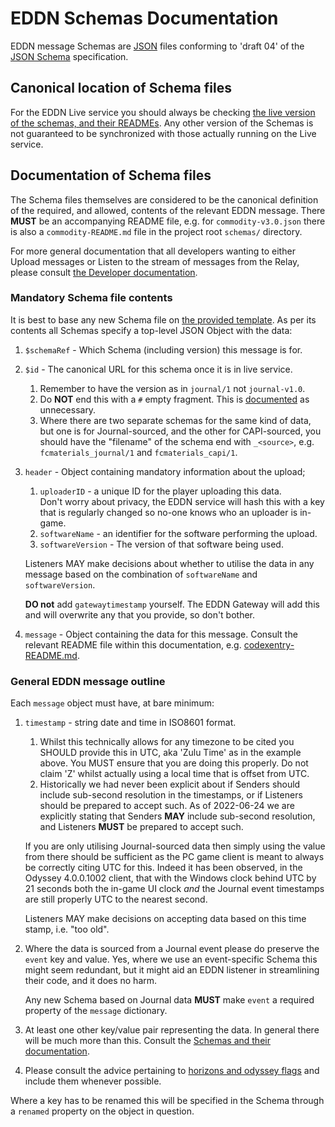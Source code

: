 # EDDN Schemas Documentation

EDDN message Schemas are [JSON](https://www.json.org/json-en.html) files
conforming to 'draft 04' of the [JSON Schema](https://json-schema.org/)
specification.

## Canonical location of Schema files

For the EDDN Live service you should always be checking
[the live version of the schemas, and their READMEs](https://github.com/EDCD/EDDN/tree/live/schemas).
Any other version of the Schemas is not guaranteed to be synchronized with
those actually running on the Live service.

## Documentation of Schema files

The Schema files themselves are considered to be the canonical definition of
the required, and allowed, contents of the relevant EDDN message.  There
**MUST** be an accompanying README file, e.g. for `commodity-v3.0.json` there
is also a `commodity-README.md` file in the project root `schemas/` directory.

For more general documentation that all developers wanting to either Upload
messages or Listen to the stream of messages from the Relay, please consult
[the Developer documentation](../docs/Developers.md).

### Mandatory Schema file contents

It is best to base any new Schema file on
[the provided template](./TEMPLATES/journalevent-v1.0.json).  As per its
contents all Schemas specify a top-level JSON Object with the data:

1. `$schemaRef` - Which Schema (including version) this message is for.
2. `$id` - The canonical URL for this schema once it is in live service.
   1. Remember to have the version as in `journal/1` not `journal-v1.0`.
   2. Do **NOT** end this with a `#` empty fragment.  This is
  [documented](https://json-schema.org/draft/2020-12/json-schema-core.html#section-8.2.1)
  as unnecessary.
   3. Where there are two separate schemas for the same kind of data, but one
     is for Journal-sourced, and the other for CAPI-sourced, you should have
     the "filename" of the schema end with `_<source>`, e.g.
     `fcmaterials_journal/1` and `fcmaterials_capi/1`.
3. `header` - Object containing mandatory information about the upload;
    1. `uploaderID` - a unique ID for the player uploading this data.  
       Don't worry about privacy, the EDDN service will hash this with a key
       that is regularly changed so no-one knows who an uploader is in-game.
    2. `softwareName` - an identifier for the software performing the upload.
    3. `softwareVersion` - The version of that software being used.

   Listeners MAY make decisions about whether to utilise the data in any
   message based on the combination of `softwareName` and `softwareVersion`.

   **DO not** add `gatewaytimestamp` yourself. The EDDN Gateway will add
   this and will overwrite any that you provide, so don't bother.
4. `message` - Object containing the data for this message. Consult the
   relevant README file within this documentation, e.g.
   [codexentry-README.md](./codexentry-README.md).

### General EDDN message outline

Each `message` object must have, at bare minimum:

1. `timestamp` - string date and time in ISO8601 format. 
    1. Whilst this technically allows for any timezone to be cited you SHOULD
      provide this in UTC, aka 'Zulu Time' as in the example above.
      You MUST ensure that you are doing this properly. 
      Do not claim 'Z' whilst actually using a local time that is offset from
      UTC.
    2. Historically we had never been explicit about if Senders should include
      sub-second resolution in the timestamps, or if Listeners should be
      prepared to accept such.  As of 2022-06-24 we are explicitly stating that
      Senders **MAY** include sub-second resolution, and Listeners **MUST**
      be prepared to accept such.

   If you are only utilising Journal-sourced data then simply using the
   value from there should be sufficient as the PC game client is meant to
   always be correctly citing UTC for this.  Indeed it has been observed,
   in the Odyssey 4.0.0.1002 client, that with the Windows clock behind UTC
   by 21 seconds both the in-game UI clock *and* the Journal event
   timestamps are still properly UTC to the nearest second.

   Listeners MAY make decisions on accepting data based on this time stamp,
   i.e. "too old".
2. Where the data is sourced from a Journal event please do preserve the
   `event` key and value.  Yes, where we use an event-specific Schema this
   might seem redundant, but it might aid an EDDN listener in streamlining
   their code, and it does no harm.

   Any new Schema based on Journal data **MUST** make `event` a required
   property of the `message` dictionary.
3. At least one other key/value pair representing the data. In general there
   will be much more than this. Consult the
   [Schemas and their documentation](./).

4. Please consult the advice pertaining to
   [horizons and odyssey flags](../docs/Developers.md#horizons-and-odyssey-flags) and include them
   whenever possible.

Where a key has to be renamed this will be specified in the Schema through a
`renamed` property on the object in question.
